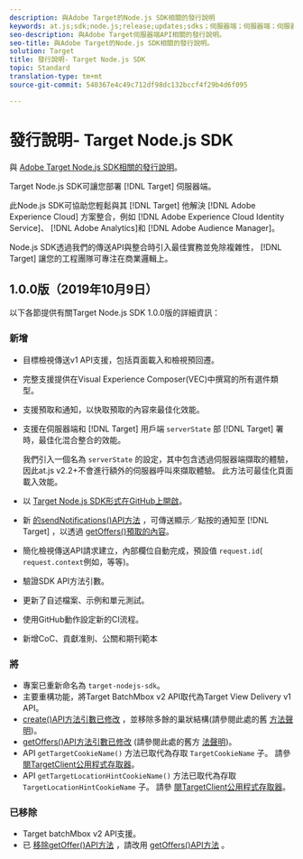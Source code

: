 ```yaml
---
description: 與Adobe Target的Node.js SDK相關的發行說明
keywords: at.js;sdk;node.js;release;updates;sdks；伺服器端；伺服器端；伺服器端
seo-description: 與Adobe Target伺服器端API相關的發行說明。
seo-title: 與Adobe Target的Node.js SDK相關的發行說明。
solution: Target
title: 發行說明- Target Node.js SDK
topic: Standard
translation-type: tm+mt
source-git-commit: 540367e4c49c712df98dc132bccf4f29b4d6f095

---
```



# 發行說明- Target Node.js SDK

與 [Adobe Target Node.js SDK相關的發行說明](https://github.com/adobe/target-nodejs-sdk)。

Target Node.js SDK可讓您部署 [!DNL Target] 伺服器端。

此Node.js SDK可協助您輕鬆與其 [!DNL Target] 他解決 [!DNL Adobe Experience Cloud] 方案整合，例如 [!DNL Adobe Experience Cloud Identity Service]、 [!DNL Adobe Analytics]和 [!DNL Adobe Audience Manager]。

Node.js SDK透過我們的傳送API與整合時引入最佳實務並免除複雜性， [!DNL Target] 讓您的工程團隊可專注在商業邏輯上。

## 1.0.0版（2019年10月9日）

以下各節提供有關Target Node.js SDK 1.0.0版的詳細資訊：

### 新增

* 目標檢視傳送v1 API支援，包括頁面載入和檢視預回遷。
* 完整支援提供在Visual Experience Composer(VEC)中撰寫的所有選件類型。
* 支援預取和通知，以快取預取的內容來最佳化效能。
* 支援在伺服器端和 [!DNL Target] 用戶端 `serverState` 部 [!DNL Target] 署時，最佳化混合整合的效能。

   我們引入一個名為 `serverState` 的設定，其中包含透過伺服器端擷取的體驗，因此at.js v2.2+不會進行額外的伺服器呼叫來擷取體驗。 此方法可最佳化頁面載入效能。

* 以 [Target Node.js SDK形式在GitHub上開啟](https://github.com/adobe/target-nodejs-sdk)。
* 新 [的sendNotifications()API方法](https://git.corp.adobe.com/anischev/target-nodejs-sdk/blob/TNT-33695/README.md#targetclientsendnotifications) ，可傳送顯示／點按的通知至 [!DNL Target] ，以透過 [getOffers()預取的內容](https://git.corp.adobe.com/anischev/target-nodejs-sdk/blob/TNT-33695/README.md#targetclientgetoffers)。
* 簡化檢視傳送API請求建立，內部欄位自動完成，預設值 `request.id`( `request.context`例如，等等)。
* 驗證SDK API方法引數。
* 更新了自述檔案、示例和單元測試。
* 使用GitHub動作設定新的CI流程。
* 新增CoC、貢獻准則、公關和期刊範本

### 將 

* 專案已重新命名為 `target-nodejs-sdk`。
* 主要重構功能，將Target BatchMbox v2 API取代為Target View Delivery v1 API。
* [create()API方法引數已修改](https://git.corp.adobe.com/anischev/target-nodejs-sdk/blob/TNT-33695/README.md#targetclientcreate) ，並移除多餘的巢狀結構(請參閱此處的舊 [方法聲明](https://www.npmjs.com/package/@adobe/target-node-client#targetnodeclientcreate))。
* [getOffers()API方法引數已修改](https://git.corp.adobe.com/anischev/target-nodejs-sdk/blob/TNT-33695/README.md#targetclientgetoffers) (請參閱此處的舊方 [法聲明](https://www.npmjs.com/package/@adobe/target-node-client#targetnodeclientgetoffers))。
* API `getTargetCookieName()` 方法已取代為存取 `TargetCookieName` 子。 請參 [閱TargetClient公用程式存取器](https://git.corp.adobe.com/anischev/target-nodejs-sdk/blob/TNT-33695/README.md#targetclient-utility-accessors)。
* API `getTargetLocationHintCookieName()` 方法已取代為存取 `TargetLocationHintCookieName` 子。  請參 [閱TargetClient公用程式存取器](https://git.corp.adobe.com/anischev/target-nodejs-sdk/blob/TNT-33695/README.md#targetclient-utility-accessors)。

### 已移除

* Target batchMbox v2 API支援。
* 已 [移除getOffer()API方法](https://www.npmjs.com/package/@adobe/target-node-client#targetnodeclientgetoffer) ，請改用 [getOffers()API方法](https://git.corp.adobe.com/anischev/target-nodejs-sdk/blob/TNT-33695/README.md#targetclientgetoffers) 。


